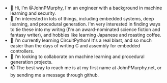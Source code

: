 - 👋 Hi, I’m @JohnPMurphy, I'm an engineer with a background in machine learning and security.
- 👀 I’m interested in lots of things, including embedded systems, deep learning, and procedural generation. I'm very interested in finding ways to tie these into my writng (I'm an award-nominated science fiction and fantasy writer), and hobbies like learning Japanese and roasting coffee.
- 🌱 I’m currently learning CircuitPython! It's a real blast, and so much easier than the days of writing C and assembly for embedded controllers.
- 💞️ I’m looking to collaborate on machine learning and procedural generation projects.
- 📫 The best way to reach me is at my first name at JohnPMurphy.net, or by sending me a message through github.

<!---
JohnPMurphy/JohnPMurphy is a ✨ special ✨ repository because its `README.md` (this file) appears on your GitHub profile.
You can click the Preview link to take a look at your changes.
--->
